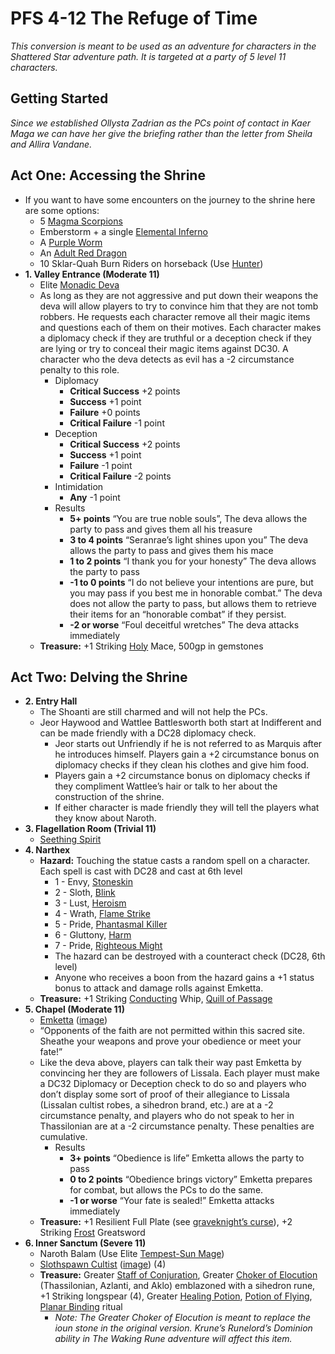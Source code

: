 # PFS 4-12 The Refuge of Time

_This conversion is meant to be used as an adventure for characters in the Shattered Star adventure path.  It is targeted at a party of 5 level 11 characters._

## Getting Started

_Since we established Ollysta Zadrian as the PCs point of contact in Kaer Maga we can have her give the briefing rather than the letter from Sheila and Allira Vandane._

## Act One: Accessing the Shrine

* If you want to have some encounters on the journey to the shrine here are some options:
    * 5 [Magma Scorpions](https://2e.aonprd.com/Monsters.aspx?ID=658)
    * Emberstorm + a single [Elemental Inferno](https://2e.aonprd.com/Monsters.aspx?ID=191)
    * A [Purple Worm](https://2e.aonprd.com/Monsters.aspx?ID=73)
    * An [Adult Red Dragon](https://2e.aonprd.com/Monsters.aspx?ID=137)
    * 10 Sklar-Quah Burn Riders on horseback (Use [Hunter](https://2e.aonprd.com/NPCs.aspx?ID=907))
* **1. Valley Entrance (Moderate 11)**
    * Elite [Monadic Deva](http://2e.aonprd.com/Monsters.aspx?ID=543)
    * As long as they are not aggressive and put down their weapons the deva will allow players to try to convince him that they are not tomb robbers.  He requests each character remove all their magic items and questions each of them on their motives. Each character makes a diplomacy check if they are truthful or a deception check if they are lying or try to conceal their magic items against DC30.  A character who the deva detects as evil has a -2 circumstance penalty to this role.
        * Diplomacy
            * **Critical Success** +2 points
            * **Success** +1 point
            * **Failure** +0 points
            * **Critical Failure** -1 point
        * Deception
            * **Critical Success** +2 points
            * **Success** +1 point
            * **Failure** -1 point
            * **Critical Failure** -2 points
        * Intimidation
            * **Any** -1 point
        * Results
            * **5+ points** “You are true noble souls”, The deva allows the party to pass and gives them all his treasure
            * **3 to 4 points** “Seranrae’s light shines upon you” The deva allows the party to pass and gives them his mace
            * **1 to 2 points** “I thank you for your honesty” The deva allows the party to pass
            * **-1 to 0 points** “I do not believe your intentions are pure, but you may pass if you best me in honorable combat.” The deva does not allow the party to pass, but allows them to retrieve their items for an “honorable combat” if they persist.
            * **-2 or worse** “Foul deceitful wretches” The deva attacks immediately
    * **Treasure:** +1 Striking [Holy](http://2e.aonprd.com/Equipment.aspx?ID=299) Mace, 500gp in gemstones

## Act Two: Delving the Shrine

* **2. Entry Hall**
    * The Shoanti are still charmed and will not help the PCs.
    * Jeor Haywood and Wattlee Battlesworth both start at Indifferent and can be made friendly with a DC28 diplomacy check.
        * Jeor starts out Unfriendly if he is not referred to as Marquis after he introduces himself.  Players gain a +2 circumstance bonus on diplomacy checks if they clean his clothes and give him food.
        * Players gain a +2 circumstance bonus on diplomacy checks if they compliment Wattlee’s hair or talk to her about the construction of the shrine.
        * If either character is made friendly they will tell the players what they know about Naroth.
* **3. Flagellation Room (Trivial 11)**
    * [Seething Spirit](http://2e.aonprd.com/Monsters.aspx?ID=1290)
* **4. Narthex**
    * **Hazard:** Touching the statue casts a random spell on a character.  Each spell is cast with DC28 and cast at 6th level
        * 1 - Envy, [Stoneskin](http://2e.aonprd.com/Spells.aspx?ID=312)
        * 2 - Sloth, [Blink](http://2e.aonprd.com/Spells.aspx?ID=27)
        * 3 - Lust, [Heroism](http://2e.aonprd.com/Spells.aspx?ID=149)
        * 4 - Wrath, [Flame Strike](http://2e.aonprd.com/Spells.aspx?ID=120)
        * 5 - Pride, [Phantasmal Killer](http://2e.aonprd.com/Spells.aspx?ID=219)
        * 6 - Gluttony, [Harm](http://2e.aonprd.com/Spells.aspx?ID=146)
        * 7 - Pride, [Righteous Might](http://2e.aonprd.com/Spells.aspx?ID=263)
        * The hazard can be destroyed with a counteract check (DC28, 6th level)
        * Anyone who receives a boon from the hazard gains a +1 status bonus to attack and damage rolls against Emketta.
    * **Treasure:** +1 Striking [Conducting](http://2e.aonprd.com/Equipment.aspx?ID=919) Whip, [Quill of Passage](http://2e.aonprd.com/Equipment.aspx?ID=881)
* **5. Chapel (Moderate 11)**
    * [Emketta](https://monster.pf2.tools/v/rXOCxFRT) ([image](../Creatures/emketta.png))
    * “Opponents of the faith are not permitted within this sacred site. Sheathe your weapons and prove your obedience or meet your fate!”
    * Like the deva above, players can talk their way past Emketta by convincing her they are followers of Lissala. Each player must make a DC32 Diplomacy or Deception check to do so and players who don’t display some sort of proof of their allegiance to Lissala (Lissalan cultist robes, a sihedron brand, etc.) are at a -2 circumstance penalty, and players who do not speak to her in Thassilonian are at a -2 circumstance penalty.  These penalties are cumulative.
        * Results
            * **3+ points** “Obedience is life” Emketta allows the party to pass
            * **0 to 2 points** “Obedience brings victory” Emketta prepares for combat, but allows the PCs to do the same.
            * **-1 or worse** “Your fate is sealed!” Emketta attacks immediately
    * **Treasure:** +1 Resilient Full Plate (see [graveknight’s curse](http://2e.aonprd.com/Monsters.aspx?ID=244)), +2 Striking [Frost](http://2e.aonprd.com/Equipment.aspx?ID=296) Greatsword
* **6. Inner Sanctum (Severe 11)**
    * Naroth Balam (Use Elite [Tempest-Sun Mage](http://2e.aonprd.com/NPCs.aspx?ID=972))
    * [Slothspawn Cultist](https://monster.pf2.tools/v/mwX3JRF2-slothspawn-cultist) ([image](../Creatures/slothspawn-cultist.png)) (4)
    * **Treasure:** Greater [Staff of Conjuration](http://2e.aonprd.com/Equipment.aspx?ID=352), Greater [Choker of Elocution](http://2e.aonprd.com/Equipment.aspx?ID=422) (Thassilonian, Azlanti, and Aklo) emblazoned with a sihedron rune, +1 Striking longspear (4), Greater [Healing Potion](http://2e.aonprd.com/Equipment.aspx?ID=186), [Potion of Flying](http://2e.aonprd.com/Equipment.aspx?ID=189), [Planar Binding](https://2e.aonprd.com/Rituals.aspx?ID=17) ritual
        * _Note: The Greater Choker of Elocution is meant to replace the ioun stone in the original version.  Krune’s Runelord’s Dominion ability in The Waking Rune adventure will affect this item._